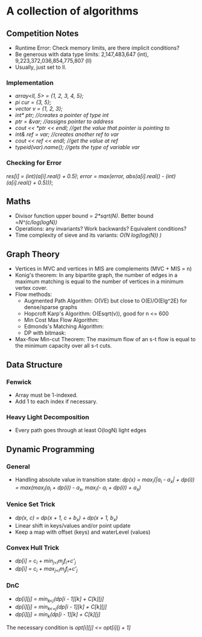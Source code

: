 # A collection of algorithms

## Competition Notes
- Runtime Error: Check memory limits, are there implicit conditions?
- Be generous with data type limits: 2,147,483,647 (int), 9,223,372,036,854,775,807 (ll)
- Usually, just set to ll.

### Implementation
- _array<ll, 5> = {1, 2, 3, 4, 5};_
- _pi cur = {3, 5};_
- _vector<int> v = {1, 2, 3};_
- _int* ptr; //creates a pointer of type int_
- _ptr = &var; //assigns pointer to address_
- _cout << *ptr << endl; //get the value that pointer is pointing to_
- _int& ref = var; //creates another ref to var_
- _cout << ref << endl; //get the value at ref_
- _typeid(var).name(); //gets the type of variable var_
  
### Checking for Error
_res[i] = (int)(a[i].real() + 0.5)_;
_error = max(error, abs(a[i].real() - (int)(a[i].real() + 0.5)))_;

## Maths
- Divisor function upper bound = _2*sqrt(N)_. Better bound =_N^(c/log(logN))_
- Operations: any invariants? Work backwards? Equivalent conditions?
- Time complexity of sieve and its variants: _O(N log(log(N)) )_

## Graph Theory
- Vertices in MVC and vertices in MIS are complements (MVC + MIS = n)
- Konig's theorem: In any bipartite graph, the number of edges in a maximum matching is equal to the number of vertices in a minimum vertex cover.
- Flow methods: 
  - Augmented Path Algorithm: O(VE) but close to O(E)/O(Elg^2E) for dense/sparse graphs
  - Hopcroft Karp's Algorithm: O(Esqrt(v)), good for n <= 600
  - Min Cost Max Flow Algorithm: 
  - Edmonds's Matching Algorithm:
  - DP with bitmask:
- Max-flow Min-cut Theorem: The maximum flow of an s-t flow is equal to the minimum capacity over all s-t cuts.

## Data Structure

### Fenwick
- Array must be 1-indexed.
- Add 1 to each index if necessary.

### Heavy Light Decomposition
- Every path goes through at least O(logN) light edges

## Dynamic Programming

### General 
- Handling absolute value in transition state: _dp(x) = max<sub>i</sub>(|a<sub>i</sub> - a<sub>x</sub>| + dp(i)) = max(max<sub>i</sub>(a<sub>i</sub> + dp(i)) - a<sub>x</sub>, max<sub>i</sub>(- a<sub>i</sub> + dp(i)) + a<sub>x</sub>)_

### Venice Set Trick
- _dp(x, c) = dp(x + 1, c + b<sub>x</sub>) + dp(x + 1, b<sub>x</sub>)_
- Linear shift in keys/values and/or point update
- Keep a map with offset (keys) and waterLevel (values)

### Convex Hull Trick
- _dp[i] = c<sub>i</sub> + min<sub>j<i</sub>m<sub>j</sub>f<sub>i</sub>+c'<sub>j</sub>_
- _dp[i] = c<sub>i</sub> + max<sub>j<i</sub>m<sub>j</sub>f<sub>i</sub>+c'<sub>j</sub>_

### DnC
- _dp[i][j] = min<sub>k<j</sub>(dp[i - 1][k] + C[k][j]_
- _dp[i][j] = min<sub>k<=j</sub>(dp[i - 1][k] + C[k][j]_
- _dp[i][j] = min<sub>k</sub>(dp[i - 1][k] + C[k][j]_

The necessary condition is _opt[i][j] <= opt[i][j + 1]_
